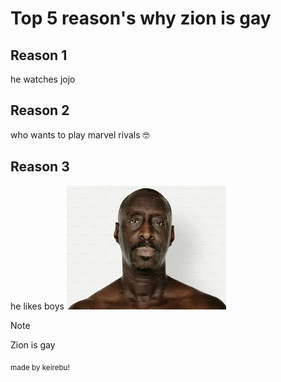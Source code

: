 # Top 5 reason's why zion is **gay**

## Reason 1
he watches jojo

## Reason 2
who wants to play marvel rivals 🤓

## Reason 3
he likes boys
![jojo](https://raw.githubusercontent.com/Keriebu/test.github.io/refs/heads/main/image.png)

> [!NOTE]
> Zion is gay

<sub>made by keirebu!</sub>
